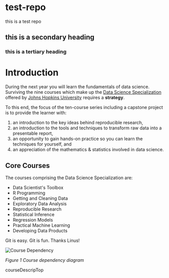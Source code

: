 # test-repo
this is a test repo

## this is a secondary heading
### this is a tertiary heading

# Introduction

During the next year you will learn the fundamentals of data science.
Surviving the nine courses which make up the [Data Science
Specialization][0001] offered by [Johns Hopkins University][jhu] requires a
**strategy**.

To this end, the focus of the ten-course series including a capstone project
is to provide the learner with:

1. an introduction to the key ideas behind reproducible research,
2. an introduction to the tools and techniques to transform raw
data into a presentable report,
4. an opportunity to gain hands-on practice so you can learn the
techniques for yourself, and
3. an appreciation of the mathematics & statistics involved in
data science.

## Core Courses

The courses comprising the Data Science Specialization are:

* Data Scientist's Toolbox
* R Programming
* Getting and Cleaning Data
* Exploratory Data Analysis
* Reproducible Research
* Statistical Inference
* Regression Models
* Practical Machine Learning
* Developing Data Products

Git is easy. Git is fun. Thanks Linus!

![Course Dependency](dst_courses.png)

*Figure 1 Course dependency diagram*

[0001]: https://www.coursera.org/specialization/jhudatascience/1?utm_medium=

courseDescripTop

[jhu]: http://www.jhu.edu


